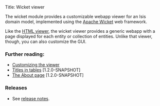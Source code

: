 Title: Wicket viewer

The wicket module provides a customizable webapp viewer for an Isis domain model, implemented using the [Apache Wicket](http://wicket.apache.org) web framework.

Like the [HTML viewer](../html/about.html), the wicket viewer provides a generic webapp with a page displayed for each entity or collection of entities. Unlike that viewer, though, you can also customize the GUI.

### Further reading:

- [Customizing the viewer](customizing-the-viewer.html)
- [Titles in tables](titles-in-tables.html) [1.2.0-SNAPSHOT]
- [The About page](configuring-the-about-page.html) [1.2.0-SNAPSHOT]

### Releases

- See [release notes](release-notes/about.html).

